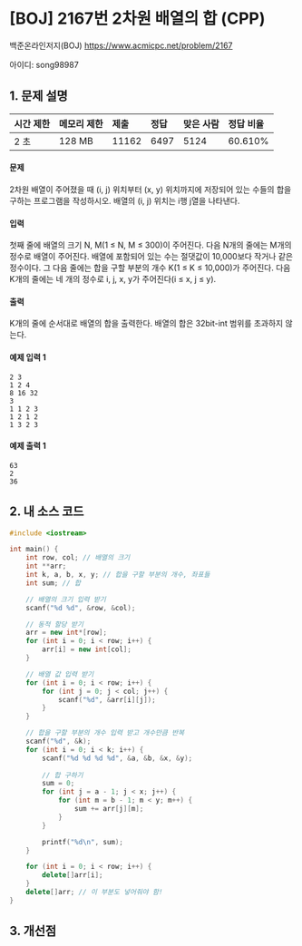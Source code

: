 # [BOJ] 2167번 2차원 배열의 합 (CPP)

백준온라인저지(BOJ) https://www.acmicpc.net/problem/2167

아이디: song98987



## 1. 문제 설명

| 시간 제한 | 메모리 제한 | 제출  | 정답 | 맞은 사람 | 정답 비율 |
| :-------- | :---------- | :---- | :--- | :-------- | :-------- |
| 2 초      | 128 MB      | 11162 | 6497 | 5124      | 60.610%   |

#### 문제

2차원 배열이 주어졌을 때 (i, j) 위치부터 (x, y) 위치까지에 저장되어 있는 수들의 합을 구하는 프로그램을 작성하시오. 배열의 (i, j) 위치는 i행 j열을 나타낸다.

#### 입력

첫째 줄에 배열의 크기 N, M(1 ≤ N, M ≤ 300)이 주어진다. 다음 N개의 줄에는 M개의 정수로 배열이 주어진다. 배열에 포함되어 있는 수는 절댓값이 10,000보다 작거나 같은 정수이다. 그 다음 줄에는 합을 구할 부분의 개수 K(1 ≤ K ≤ 10,000)가 주어진다. 다음 K개의 줄에는 네 개의 정수로 i, j, x, y가 주어진다(i ≤ x, j ≤ y).

#### 출력

K개의 줄에 순서대로 배열의 합을 출력한다. 배열의 합은 32bit-int 범위를 초과하지 않는다.



#### 예제 입력 1

```
2 3
1 2 4
8 16 32
3
1 1 2 3
1 2 1 2
1 3 2 3
```

#### 예제 출력 1

```
63
2
36
```



## 2. 내 소스 코드

```C++
#include <iostream>

int main() {
	int row, col; // 배열의 크기
	int **arr;
	int k, a, b, x, y; // 합을 구할 부분의 개수, 좌표들
	int sum; // 합

	// 배열의 크기 입력 받기
	scanf("%d %d", &row, &col);

	// 동적 할당 받기
	arr = new int*[row];
	for (int i = 0; i < row; i++) {
		arr[i] = new int[col];
	}

	// 배열 값 입력 받기
	for (int i = 0; i < row; i++) {
		for (int j = 0; j < col; j++) {
			scanf("%d", &arr[i][j]);
		}
	}

	// 합을 구할 부분의 개수 입력 받고 개수만큼 반복
	scanf("%d", &k);
	for (int i = 0; i < k; i++) {
		scanf("%d %d %d %d", &a, &b, &x, &y);
		
		// 합 구하기
		sum = 0;
		for (int j = a - 1; j < x; j++) {
			for (int m = b - 1; m < y; m++) {
				sum += arr[j][m];
			}
		}

		printf("%d\n", sum);
	}

	for (int i = 0; i < row; i++) {
		delete[]arr[i];
	}
	delete[]arr; // 이 부분도 넣어줘야 함!
}
```



## 3. 개선점

